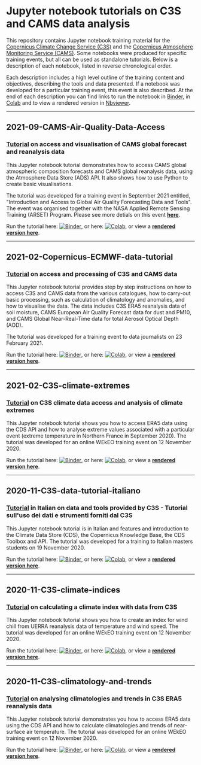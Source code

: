 # Jupyter notebook tutorials on C3S and CAMS data analysis
This repository contains Jupyter notebook training material for the [Copernicus Climate Change Service (C3S)](https://climate.copernicus.eu/) and the [Copernicus Atmosphere Monitoring Service (CAMS)](https://atmosphere.copernicus.eu/). Some notebooks were produced for specific training events, but all can be used as standalone tutorials. Below is a description of each notebook, listed in reverse chronological order. 

Each description includes a high level outline of the training content and objectives, describing the tools and data presented. If a notebook was developed for a particular training event, this event is also described. At the end of each description you can find links to run the notebook in [Binder](https://mybinder.org/), in [Colab](https://colab.research.google.com/notebooks/intro.ipynb?utm_source=scs-index) and to view a rendered version in [Nbviewer](https://nbviewer.jupyter.org/).

---

## 2021-09-CAMS-Air-Quality-Data-Access
### [Tutorial](./2021-09-CAMS-Air-Quality-Data-Access.ipynb) on access and visualisation of CAMS global forecast and reanalysis data
This Jupyter notebook tutorial demonstrates how to access CAMS global atmospheric composition forecasts and CAMS global reanalysis data, using the Atmosphere Data Store (ADS) API. It also shows how to use Python to create basic visualisations.

The tutorial was developed for a training event in September 2021 entitled, "Introduction and Access to Global Air Quality Forecasting Data and Tools". The event was organised together with the NASA Applied Remote Sensing Training (ARSET) Program. Please see more detials on this event **[here](https://appliedsciences.nasa.gov/join-mission/training/english/arset-introduction-and-access-global-air-quality-forecasting-data-and)**.

Run the tutorial here: [![Binder](https://mybinder.org/badge_logo.svg)](https://mybinder.org/v2/gh/ecmwf-projects/copernicus-training/HEAD?urlpath=lab/tree/2021-09-CAMS-Air-Quality-Data-Access.ipynb), or here: [![Colab](https://colab.research.google.com/assets/colab-badge.svg)](https://colab.research.google.com/github/ecmwf-projects/copernicus-training/blob/master/2021-09-CAMS-Air-Quality-Data-Access.ipynb), or view a **[rendered version here](https://nbviewer.jupyter.org/github/ecmwf-projects/copernicus-training/blob/master/2021-09-CAMS-Air-Quality-Data-Access.ipynb)**.

---

## 2021-02-Copernicus-ECMWF-data-tutorial
### [Tutorial](./2021-02-Copernicus-ECMWF-data-tutorial.ipynb) on access and processing of C3S and CAMS data
This Jupyter notebook tutorial provides step by step instructions on how to access C3S and CAMS data from the various catalogues, how to carry-out basic processing, such as calculation of climatology and anomalies, and how to visualise the data. The data includes C3S ERA5 reanalysis data of soil moisture, CAMS European Air Quality Forecast data for dust and PM10, and CAMS Global Near-Real-Time data for total Aerosol Optical Depth (AOD).

The tutorial was developed for a training event to data journalists on 23 February 2021.

Run the tutorial here: [![Binder](https://mybinder.org/badge_logo.svg)](https://mybinder.org/v2/gh/ecmwf-projects/copernicus-training/HEAD?urlpath=lab/tree/2021-02-Copernicus-ECMWF-data-tutorial.ipynb), or here: [![Colab](https://colab.research.google.com/assets/colab-badge.svg)](https://colab.research.google.com/github/ecmwf-projects/copernicus-training/blob/master/2021-02-Copernicus-ECMWF-data-tutorial.ipynb), or view a **[rendered version here](https://nbviewer.jupyter.org/github/ecmwf-projects/copernicus-training/blob/master/2021-02-Copernicus-ECMWF-data-tutorial.ipynb)**.

---

## 2021-02-C3S-climate-extremes
### [Tutorial](./2021-02-C3S-climate-extremes.ipynb) on C3S climate data access and analysis of climate extremes
This Jupyter notebook tutorial shows you how to access ERA5 data using the CDS API and how to analyse extreme values associated with a particular event (extreme temperature in Northern France in September 2020). The tutorial was developed for an online WEkEO training event on 12 November 2020.

Run the tutorial here: [![Binder](https://mybinder.org/badge_logo.svg)](https://mybinder.org/v2/gh/ecmwf-projects/copernicus-training/HEAD?urlpath=lab/tree/2021-02-C3S-climate-extremes.ipynb), or here: [![Colab](https://colab.research.google.com/assets/colab-badge.svg)](https://colab.research.google.com/github/ecmwf-projects/copernicus-training/blob/master/2021-02-C3S-climate-extremes.ipynb), or view a **[rendered version here](https://nbviewer.jupyter.org/github/ecmwf-projects/copernicus-training/blob/master/2021-02-C3S-climate-extremes.ipynb)**.

---

## 2020-11-C3S-data-tutorial-italiano
### [Tutorial](./2020-11-C3S-data-tutorial-italiano.ipynb) in Italian on data and tools provided by C3S - Tutorial sull'uso dei dati e strumenti forniti dal C3S
This Jupyter notebook tutorial is in Italian and features and introduction to the Climate Data Store (CDS), the Copernicus Knowledge Base, the CDS Toolbox and API. The tutorial was developed for a training to Italian masters students on 19 November 2020.

Run the tutorial here: [![Binder](https://mybinder.org/badge_logo.svg)](https://mybinder.org/v2/gh/ecmwf-projects/copernicus-training/HEAD?urlpath=lab/tree/2020-11-C3S-data-tutorial-italiano.ipynb), or here: [![Colab](https://colab.research.google.com/assets/colab-badge.svg)](https://colab.research.google.com/github/ecmwf-projects/copernicus-training/blob/master/2020-11-C3S-data-tutorial-italiano.ipynb), or view a **[rendered version here](https://nbviewer.jupyter.org/github/ecmwf-projects/copernicus-training/blob/master/2020-11-C3S-data-tutorial-italiano.ipynb)**.

---

## 2020-11-C3S-climate-indices
### [Tutorial](2020-11-C3S-climatology-and-trends.ipynb) on calculating a climate index with data from C3S
This Jupyter notebook tutorial shows you how to create an index for wind chill from UERRA reanalysis data of temperature and wind speed. The tutorial was developed for an online WEkEO training event on 12 November 2020.

Run the tutorial here: [![Binder](https://mybinder.org/badge_logo.svg)](https://mybinder.org/v2/gh/ecmwf-projects/copernicus-training/HEAD?urlpath=lab/tree/2020-11-C3S-climate-indices.ipynb), or here: [![Colab](https://colab.research.google.com/assets/colab-badge.svg)](https://colab.research.google.com/github/ecmwf-projects/copernicus-training/blob/master/2020-11-C3S-climate-indices.ipynb), or view a **[rendered version here](https://nbviewer.jupyter.org/github/ecmwf-projects/copernicus-training/blob/master/2020-11-C3S-climate-indices.ipynb)**.

---

## 2020-11-C3S-climatology-and-trends
### [Tutorial](https://github.com/ecmwf-projects/copernicus-training/blob/master/2020-11-C3S-climate-indices.ipynb) on analysing climatologies and trends in C3S ERA5 reanalysis data
This Jupyter notebook tutorial demonstrates you how to access ERA5 data using the CDS API and how to calculate climatologies and trends of near-surface air temperature. The tutorial was developed for an online WEkEO training event on 12 November 2020.

Run the tutorial here: [![Binder](https://mybinder.org/badge_logo.svg)](https://mybinder.org/v2/gh/ecmwf-projects/copernicus-training/HEAD?urlpath=lab/tree/2020-11-C3S-climatology-and-trends.ipynb), or here: [![Colab](https://colab.research.google.com/assets/colab-badge.svg)](https://colab.research.google.com/github/ecmwf-projects/copernicus-training/blob/master/2020-11-C3S-climatology-and-trends.ipynb), or view a **[rendered version here](https://nbviewer.jupyter.org/github/ecmwf-projects/copernicus-training/blob/master/2020-11-C3S-climatology-and-trends.ipynb)**.
